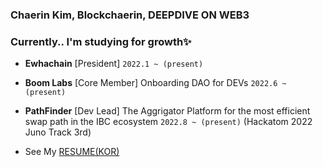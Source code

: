 
### Chaerin Kim, Blockchaerin, DEEPDIVE ON WEB3

### Currently.. I'm studying for growth✨

- **Ewhachain** [President] `2022.1 ~ (present)` 

- **Boom Labs** [Core Member] Onboarding DAO for DEVs `2022.6 ~ (present)`   

- **PathFinder** [Dev Lead] The Aggrigator Platform for the most efficient swap path in the IBC ecosystem `2022.8 ~ (present)` 
 (Hackatom 2022 Juno Track 3rd)

- See My [RESUME(KOR)](https://reminiscent-cello-2e0.notion.site/Chaerin-Kim-9f6af7bf3da1444d84261e62270e9216)
